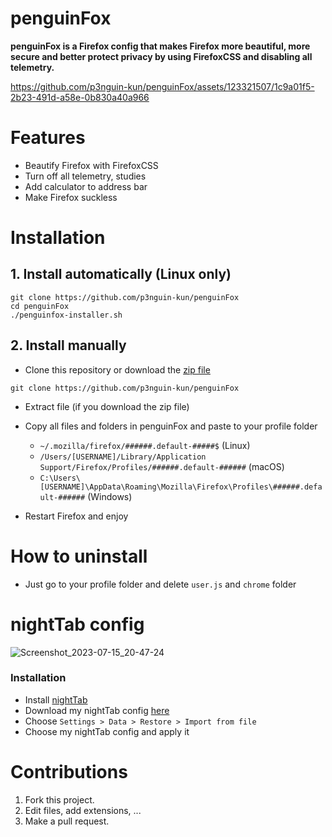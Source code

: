 # penguinFox
**penguinFox is a Firefox config that makes Firefox more beautiful, more secure and better protect privacy by using FirefoxCSS and disabling all telemetry.**

https://github.com/p3nguin-kun/penguinFox/assets/123321507/1c9a01f5-2b23-491d-a58e-0b830a40a966

# Features
- Beautify Firefox with FirefoxCSS
- Turn off all telemetry, studies
- Add calculator to address bar
- Make Firefox suckless

# Installation
## 1. Install automatically (Linux only)
```
git clone https://github.com/p3nguin-kun/penguinFox
cd penguinFox
./penguinfox-installer.sh
```

## 2. Install manually
- Clone this repository or download the [zip file](https://github.com/p3nguin-kun/penguinFox/archive/main.zip)
```
git clone https://github.com/p3nguin-kun/penguinFox
```

- Extract file (if you download the zip file)

- Copy all files and folders in penguinFox and paste to your profile folder
  - ```~/.mozilla/firefox/######.default-#####$``` (Linux)
  - ```/Users/[USERNAME]/Library/Application Support/Firefox/Profiles/######.default-######``` (macOS)
  - ```C:\Users\[USERNAME]\AppData\Roaming\Mozilla\Firefox\Profiles\######.default-######``` (Windows)

- Restart Firefox and enjoy

# How to uninstall
- Just go to your profile folder and delete ```user.js``` and ```chrome``` folder

# nightTab config
![Screenshot_2023-07-15_20-47-24](https://github.com/p3nguin-kun/penguinFox/assets/123321507/f52fe4ea-ac6c-49c4-a75c-cef1c9e8b27c)
### Installation
- Install [nightTab](https://github.com/zombieFox/nightTab)
- Download my nightTab config [here](https://github.com/p3nguin-kun/penguinFox/blob/main/p3nguin-kun's%20nighttab%20config.json)
- Choose `Settings > Data > Restore > Import from file`
- Choose my nightTab config and apply it

# Contributions

1. Fork this project.
2. Edit files, add extensions, ...
3. Make a pull request.
